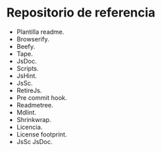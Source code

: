 # Repositorio de referencia

* Plantilla readme.
* Browserify.
* Beefy.
* Tape.
* JsDoc.
* Scripts.
* JsHint.
* JsSc.
* RetireJs.
* Pre commit hook.
* Readmetree.
* Mdlint.
* Shrinkwrap.
* Licencia.
* License footprint.
* JsSc JsDoc.